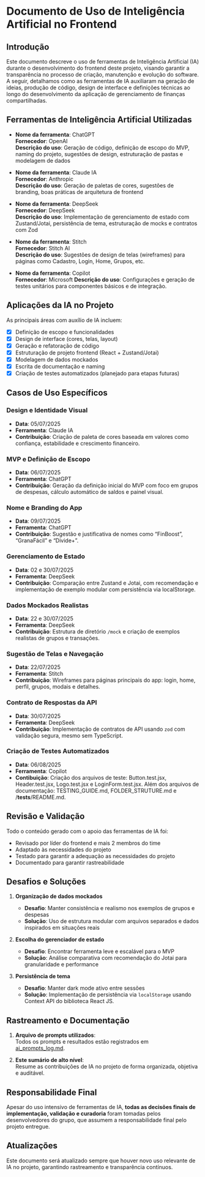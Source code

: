 # Documento de Uso de Inteligência Artificial no Frontend

## Introdução

Este documento descreve o uso de ferramentas de Inteligência Artificial (IA) durante o desenvolvimento do frontend deste projeto, visando garantir a transparência no processo de criação, manutenção e evolução do software. A seguir, detalhamos como as ferramentas de IA auxiliaram na geração de ideias, produção de código, design de interface e definições técnicas ao longo do desenvolvimento da aplicação de gerenciamento de finanças compartilhadas.

## Ferramentas de Inteligência Artificial Utilizadas

- **Nome da ferramenta**: ChatGPT  
  **Fornecedor**: OpenAI  
  **Descrição do uso**: Geração de código, definição de escopo do MVP, naming do projeto, sugestões de design, estruturação de pastas e modelagem de dados

- **Nome da ferramenta**: Claude IA  
  **Fornecedor**: Anthropic  
  **Descrição do uso**: Geração de paletas de cores, sugestões de branding, boas práticas de arquitetura de frontend

- **Nome da ferramenta**: DeepSeek  
  **Fornecedor**: DeepSeek  
  **Descrição do uso**: Implementação de gerenciamento de estado com Zustand/Jotai, persistência de tema, estruturação de mocks e contratos com Zod

- **Nome da ferramenta**: Stitch  
  **Fornecedor**: Stitch AI  
  **Descrição do uso**: Sugestões de design de telas (wireframes) para páginas como Cadastro, Login, Home, Grupos, etc.

- **Nome da ferramenta**: Copilot  
  **Fornecedor**: Microsoft
  **Descrição do uso**: Configurações e geração de testes unitários para componentes básicos e de integração.

## Aplicações da IA no Projeto

As principais áreas com auxílio de IA incluem:

- [x] Definição de escopo e funcionalidades
- [x] Design de interface (cores, telas, layout)
- [x] Geração e refatoração de código
- [x] Estruturação de projeto frontend (React + Zustand/Jotai)
- [x] Modelagem de dados mockados
- [x] Escrita de documentação e naming
- [x] Criação de testes automatizados (planejado para etapas futuras)

## Casos de Uso Específicos

### Design e Identidade Visual

- **Data**: 05/07/2025
- **Ferramenta**: Claude IA
- **Contribuição**: Criação de paleta de cores baseada em valores como confiança, estabilidade e crescimento financeiro.

### MVP e Definição de Escopo

- **Data**: 06/07/2025
- **Ferramenta**: ChatGPT
- **Contribuição**: Geração da definição inicial do MVP com foco em grupos de despesas, cálculo automático de saldos e painel visual.

### Nome e Branding do App

- **Data**: 09/07/2025
- **Ferramenta**: ChatGPT
- **Contribuição**: Sugestão e justificativa de nomes como “FinBoost”, “GranaFácil” e “Divide+”.

### Gerenciamento de Estado

- **Data**: 02 e 30/07/2025
- **Ferramenta**: DeepSeek
- **Contribuição**: Comparação entre Zustand e Jotai, com recomendação e implementação de exemplo modular com persistência via localStorage.

### Dados Mockados Realistas

- **Data**: 22 e 30/07/2025
- **Ferramenta**: DeepSeek
- **Contribuição**: Estrutura de diretório `/mock` e criação de exemplos realistas de grupos e transações.

### Sugestão de Telas e Navegação

- **Data**: 22/07/2025
- **Ferramenta**: Stitch
- **Contribuição**: Wireframes para páginas principais do app: login, home, perfil, grupos, modais e detalhes.

### Contrato de Respostas da API

- **Data**: 30/07/2025
- **Ferramenta**: DeepSeek
- **Contribuição**: Implementação de contratos de API usando `zod` com validação segura, mesmo sem TypeScript.

### Criação de Testes Automatizados

- **Data**: 06/08/2025
- **Ferramenta**: Copilot
- **Contibuição**: Criação dos arquivos de teste: Button.test.jsx, Header.test.jsx, Logo.test.jsx e  LoginForm.test.jsx. Além dos arquivos de documentação: TESTING_GUIDE.md, FOLDER_STRUTURE.md e /__tests__/README.md.

## Revisão e Validação

Todo o conteúdo gerado com o apoio das ferramentas de IA foi:

- Revisado por líder do frontend e mais 2 membros do time
- Adaptado às necessidades do projeto
- Testado para garantir a adequação as necessidades do projeto
- Documentado para garantir rastreabilidade

## Desafios e Soluções

1. **Organização de dados mockados**

   - **Desafio**: Manter consistência e realismo nos exemplos de grupos e despesas
   - **Solução**: Uso de estrutura modular com arquivos separados e dados inspirados em situações reais

2. **Escolha do gerenciador de estado**

   - **Desafio**: Encontrar ferramenta leve e escalável para o MVP
   - **Solução**: Análise comparativa com recomendação do Jotai para granularidade e performance

3. **Persistência de tema**
   - **Desafio**: Manter dark mode ativo entre sessões
   - **Solução**: Implementação de persistência via `localStorage` usando Context API do biblioteca React JS.

## Rastreamento e Documentação

1. **Arquivo de prompts utilizados**:  
   Todos os prompts e resultados estão registrados em [ai_prompts_log.md](docs/frontend/ai_prompts_log.md).

2. **Este sumário de alto nível**:  
   Resume as contribuições de IA no projeto de forma organizada, objetiva e auditável.

## Responsabilidade Final

Apesar do uso intensivo de ferramentas de IA, **todas as decisões finais de implementação, validação e curadoria** foram tomadas pelos desenvolvedores do grupo, que assumem a responsabilidade final pelo projeto entregue.

## Atualizações

Este documento será atualizado sempre que houver novo uso relevante de IA no projeto, garantindo rastreamento e transparência contínuos.
